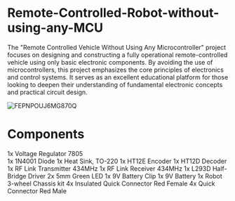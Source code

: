 # Remote-Controlled-Robot-without-using-any-MCU
The "Remote Controlled Vehicle Without Using Any Microcontroller" project focuses on designing and constructing a fully operational remote-controlled vehicle using only basic electronic components.
By avoiding the use of microcontrollers, this project emphasizes the core principles of electronics and control systems. 
It serves as an excellent educational platform for those looking to deepen their understanding of fundamental electronic concepts and practical circuit design.

![FEPNPOUJ6MG870Q](https://github.com/monil667/Remote-Controlled-Robot-without-using-any-MCU/assets/114842275/736e9c70-7f97-4a8e-950f-798a0e5c177a)

# Components 

1x Voltage Regulator 7805  
1x 1N4001 Diode 
1x Heat Sink, TO-220 
1x HT12E Encoder 
1x HT12D Decoder 
1x RF Link Transmitter 434MHz 
1x RF Link Receiver 434MHz 
1x L293D Half-Bridge Driver 
2x 5mm Green LED 
1x 9V Battery Clip 
1x 9V Battery 
1x Robot 3-wheel Chassis kit 
4x Insulated Quick Connector Red Female 
4x Quick Connector Red Male




